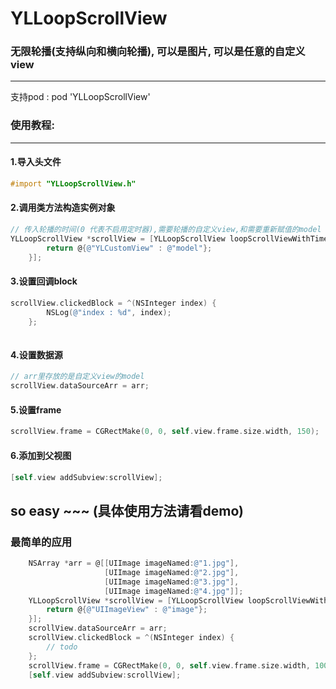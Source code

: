
# YLLoopScrollView
### 无限轮播(支持纵向和横向轮播), 可以是图片, 可以是任意的自定义view
----------
支持pod : pod 'YLLoopScrollView'

### 使用教程:
-------
#### 1.导入头文件
```Objective-c
#import "YLLoopScrollView.h"
```

#### 2.调用类方法构造实例对象
```Objective-c
// 传入轮播的时间(0 代表不启用定时器),需要轮播的自定义view,和需要重新赋值的model
YLLoopScrollView *scrollView = [YLLoopScrollView loopScrollViewWithTimer:2 customView:^NSDictionary *{
        return @{@"YLCustomView" : @"model"};
    }];

```
#### 3.设置回调block
``` Objective-c
scrollView.clickedBlock = ^(NSInteger index) {
        NSLog(@"index : %d", index);
    };
    
```
#### 4.设置数据源
```Objective-c
// arr里存放的是自定义view的model
scrollView.dataSourceArr = arr;
```
#### 5.设置frame
```Objective-c
scrollView.frame = CGRectMake(0, 0, self.view.frame.size.width, 150);
```
#### 6.添加到父视图
```Objective-c
[self.view addSubview:scrollView];
```

so easy ~~~ (具体使用方法请看demo)
----------

### 最简单的应用
``` Objective-c
    NSArray *arr = @[[UIImage imageNamed:@"1.jpg"],
                     [UIImage imageNamed:@"2.jpg"],
                     [UIImage imageNamed:@"3.jpg"],
                     [UIImage imageNamed:@"4.jpg"]];
    YLLoopScrollView *scrollView = [YLLoopScrollView loopScrollViewWithTimer:2 customView:^NSDictionary *{
        return @{@"UIImageView" : @"image"};
    }];
    scrollView.dataSourceArr = arr;
    scrollView.clickedBlock = ^(NSInteger index) {
        // todo
    };
    scrollView.frame = CGRectMake(0, 0, self.view.frame.size.width, 100);
    [self.view addSubview:scrollView];
```

